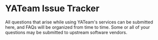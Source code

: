 # YATeam Issue Tracker
All questions that arise while using YATeam's services can be submitted here, and FAQs will be organized from time to time.
Some or all of your questions may be submitted to upstream software vendors.
